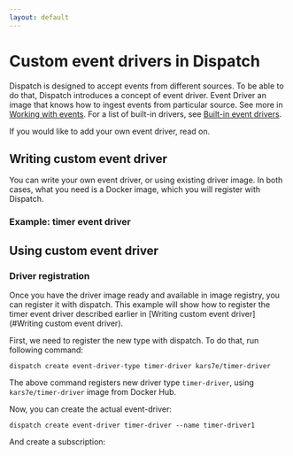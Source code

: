```yaml
---
layout: default
---
```


# Custom event drivers in Dispatch

Dispatch is designed to accept events from different sources. To be able to do that, Dispatch introduces a concept of event driver.
Event Driver an image that knows how to ingest events from particular source. See more in [Working with events](working-with-events.md).
For a list of built-in drivers, see [Built-in event drivers](built-in-event-drivers.md).

If you would like to add your own event driver, read on.

## Writing custom event driver

You can write your own event driver, or using existing driver image. In both cases, what you need is a Docker image, which
you will register with Dispatch.

### Example: timer event driver

## Using custom event driver

### Driver registration

Once you have the driver image ready and available in image registry, you can register it with dispatch. 
This example will show how to register the timer event driver described earlier in [Writing custom event driver](#Writing custom event driver).

First, we need to register the new type with dispatch. To do that, run following command:
```
dispatch create event-driver-type timer-driver kars7e/timer-driver
```
The above command registers new driver type `timer-driver`, using `kars7e/timer-driver` image from Docker Hub.

Now, you can create the actual event-driver:

```
dispatch create event-driver timer-driver --name timer-driver1
```

And create a subscription:
